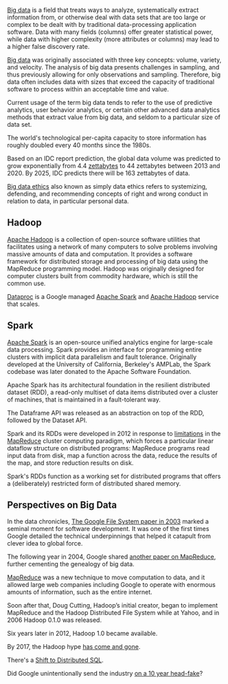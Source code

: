 
[Big data](https://en.m.wikipedia.org/wiki/Big_data) is a field that treats ways to analyze, systematically extract information from, or otherwise deal with data sets that are too large or complex to be dealt with by traditional data-processing application software. Data with many fields (columns) offer greater statistical power, while data with higher complexity (more attributes or columns) may lead to a higher false discovery rate.

[Big data](https://www.guru99.com/bigdata-tutorials.html) was originally associated with three key concepts: volume, variety, and velocity. The analysis of big data presents challenges in sampling, and thus previously allowing for only observations and sampling. Therefore, big data often includes data with sizes that exceed the capacity of traditional software to process within an acceptable time and value.

Current usage of the term big data tends to refer to the use of predictive analytics, user behavior analytics, or certain other advanced data analytics methods that extract value from big data, and seldom to a particular size of data set. 

The world's technological per-capita capacity to store information has roughly doubled every 40 months since the 1980s.

Based on an IDC report prediction, the global data volume was predicted to grow exponentially from 4.4 [zettabytes](https://en.m.wikipedia.org/wiki/Byte#Multiple-byte_units) to 44 zettabytes between 2013 and 2020. By 2025, IDC predicts there will be 163 zettabytes of data.

[Big data ethics](https://en.m.wikipedia.org/wiki/Big_data_ethics) also known as simply data ethics refers to systemizing, defending, and recommending concepts of right and wrong conduct in relation to data, in particular personal data.

## Hadoop 

[Apache Hadoop](https://en.m.wikipedia.org/wiki/Apache_Hadoop) is a collection of open-source software utilities that facilitates using a network of many computers to solve problems involving massive amounts of data and computation. It provides a software framework for distributed storage and processing of big data using the MapReduce programming model. Hadoop was originally designed for computer clusters built from commodity hardware, which is still the common use. 

[Dataproc](Dataproc) is a Google managed [Apache Spark](https://spark.apache.org/) and [Apache Hadoop](https://hadoop.apache.org/) service that scales.

## Spark

[Apache Spark](https://en.m.wikipedia.org/wiki/Apache_Spark) is an open-source unified analytics engine for large-scale data processing. Spark provides an interface for programming entire clusters with implicit data parallelism and fault tolerance. Originally developed at the University of California, Berkeley's AMPLab, the Spark codebase was later donated to the Apache Software Foundation.

Apache Spark has its architectural foundation in the resilient distributed dataset (RDD), a read-only multiset of data items distributed over a cluster of machines, that is maintained in a fault-tolerant way.

The Dataframe API was released as an abstraction on top of the RDD, followed by the Dataset API.

Spark and its RDDs were developed in 2012 in response to [limitations](https://www.google.com/amp/s/data-flair.training/blogs/13-limitations-of-hadoop/amp/) in the [MapReduce](https://en.m.wikipedia.org/wiki/MapReduce) cluster computing paradigm, which forces a particular linear dataflow structure on distributed programs: MapReduce programs read input data from disk, map a function across the data, reduce the results of the map, and store reduction results on disk. 

Spark's RDDs function as a working set for distributed programs that offers a (deliberately) restricted form of distributed shared memory.

## Perspectives on Big Data

In the data chronicles, [The Google File System paper in 2003](https://research.google/pubs/pub51/) marked a seminal moment for software development. It was one of the first times Google detailed the technical underpinnings that helped it catapult from clever idea to global force.

The following year in 2004, Google shared [another paper on MapReduce](https://research.google/pubs/pub62), further cementing the genealogy of big data. 

[MapReduce](https://en.m.wikipedia.org/wiki/MapReduce) was a new technique to move computation to data, and it allowed large web companies including Google to operate with enormous amounts of information, such as the entire internet. 

Soon after that, Doug Cutting, Hadoop’s initial creator, began to implement MapReduce and the Hadoop Distributed File System while at Yahoo, and in 2006 Hadoop 0.1.0 was released.

Six years later in 2012, Hadoop 1.0 became available.

By 2017, the Hadoop hype [has come and gone](https://0x0fff.com/hadoop-the-end-of-an-era/).

There's a [Shift to Distributed SQL](https://medium.com/@garyorenstein/the-shift-to-distributed-sql-232c04dec1f7).


Did Google unintentionally send the industry  [on a 10 year head-fake](https://garyorenstein.medium.com/did-google-send-the-big-data-industry-on-a-10-year-head-fake-9c94d553925a)?